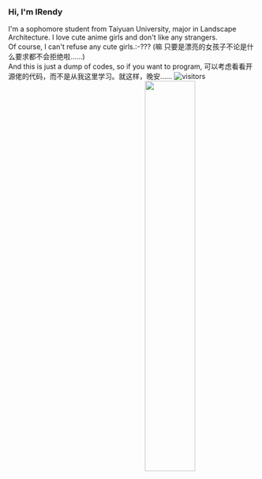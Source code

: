 ### Hi, I'm IRendy
I'm a sophomore student from Taiyuan University, major in Landscape Architecture. I love cute anime girls and don't like any strangers.  
Of course, I can't refuse any cute girls.:-??? (嘛 只要是漂亮的女孩子不论是什么要求都不会拒绝啦……)  
And this is just a dump of codes, so if you want to program, 可以考虑看看开源佬的代码，而不是从我这里学习。就这样，晚安……
![visitors](https://visitor-badge.laobi.icu/badge?page_id=IRendy)
<a href="https://github.com/IRendy?tab=repositories">
  <img align="right" src="https://github-readme-stats.vercel.app/api?username=IRendy&show_icons=true&title_color=000&icon_color=0099ff&text_color=000&bg_color=ffffff&hide_border=true" width="45%" />
</a>
